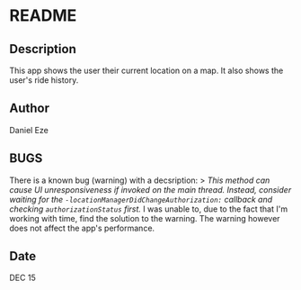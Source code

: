 # README

## Description
This app shows the user their current location on a map. It also shows the user's ride history.

## Author
Daniel Eze

## BUGS
There is a known bug (warning) with a decsription:
    > *This method can cause UI unresponsiveness if invoked on the main thread. Instead, consider waiting for the `-locationManagerDidChangeAuthorization:` callback and checking `authorizationStatus` first.*
I was unable to, due to the fact that I'm working with time, find the solution to the warning. 
The warning however does not affect the app's performance.


## Date
DEC 15
